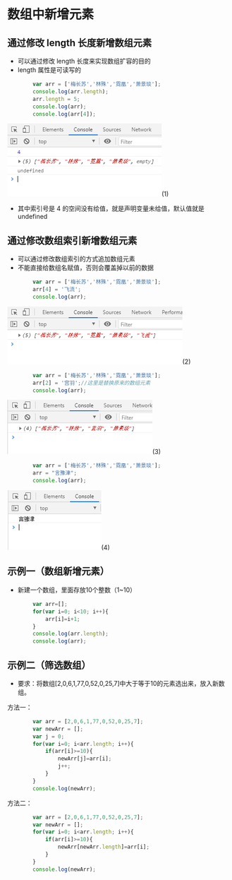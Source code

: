 # 数组中新增元素

## 通过修改 length 长度新增数组元素
* 可以通过修改 length 长度来实现数组扩容的目的
* length 属性是可读写的

```javascript
        var arr = ['梅长苏','林殊','霓凰','萧景琰'];
        console.log(arr.length);
        arr.length = 5;
        console.log(arr);
        console.log(arr[4]);
```
![image](../images/30/1.png)(1)

* 其中索引号是 4 的空间没有给值，就是声明变量未给值，默认值就是 undefined 

## 通过修改数组索引新增数组元素
* 可以通过修改数组索引的方式追加数组元素
* 不能直接给数组名赋值，否则会覆盖掉以前的数据

```javascript
        var arr = ['梅长苏','林殊','霓凰','萧景琰'];
        arr[4] = '飞流';
        console.log(arr);
```
![image](../images/30/2.png)(2)

```javascript
        var arr = ['梅长苏','林殊','霓凰','萧景琰'];
        arr[2] = '宫羽';//这里是替换原来的数组元素
        console.log(arr);
```
![image](../images/30/3.png)(3)

```javascript
        var arr = ['梅长苏','林殊','霓凰','萧景琰'];
        arr = "言豫津";
        console.log(arr);
```
![image](../images/30/4.png)(4)

## 示例一（数组新增元素）
* 新建一个数组，里面存放10个整数（1~10）
```javascript
        var arr=[];
        for(var i=0; i<10; i++){
            arr[i]=i+1;
        }
        console.log(arr.length);
        console.log(arr);
```

## 示例二（筛选数组）
* 要求：将数组[2,0,6,1,77,0,52,0,25,7]中大于等于10的元素选出来，放入新数组。  

方法一：
```javascript
        var arr = [2,0,6,1,77,0,52,0,25,7];
        var newArr = [];
        var j = 0;
        for(var i=0; i<arr.length; i++){
            if(arr[i]>=10){
                newArr[j]=arr[i];
                j++;
            }
        }
        console.log(newArr);
```

方法二：  
```javascript
        var arr = [2,0,6,1,77,0,52,0,25,7];
        var newArr = [];
        for(var i=0; i<arr.length; i++){
            if(arr[i]>=10){
                newArr[newArr.length]=arr[i];
            }
        }
        console.log(newArr);
```

